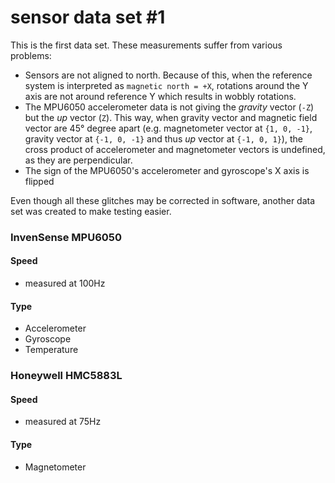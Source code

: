 sensor data set #1
==================

This is the first data set. These measurements suffer from various problems:

- Sensors are not aligned to north. Because of this, when the reference system is interpreted as `magnetic north = +X`, rotations around the Y axis are not around reference Y which results in wobbly rotations.
- The MPU6050 accelerometer data is not giving the _gravity_ vector (`-Z`) but the _up_ vector (`Z`). This way, when gravity vector and magnetic field vector are 45° degree apart (e.g. magnetometer vector at `{1, 0, -1}`, gravity vector at `{-1, 0, -1}` and thus _up_ vector at `{-1, 0, 1}`), the cross product of accelerometer and magnetometer vectors is undefined, as they are perpendicular.
- The sign of the MPU6050's accelerometer and gyroscope's X axis is flipped

Even though all these glitches may be corrected in software, another data set was created to make testing easier.

### InvenSense MPU6050 ###

#### Speed ####

- measured at 100Hz

#### Type ####

- Accelerometer
- Gyroscope
- Temperature

### Honeywell HMC5883L ###

#### Speed ####

- measured at 75Hz

#### Type ####

- Magnetometer
